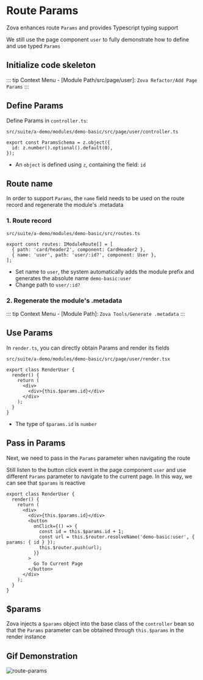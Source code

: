 # Route Params

Zova enhances route `Params` and provides Typescript typing support

We still use the page component `user` to fully demonstrate how to define and use typed `Params`

## Initialize code skeleton

::: tip
Context Menu - [Module Path/src/page/user]: `Zova Refactor/Add Page Params`
:::

## Define Params

Define Params in `controller.ts`:

`src/suite/a-demo/modules/demo-basic/src/page/user/controller.ts`

```typescript{2}
export const ParamsSchema = z.object({
  id: z.number().optional().default(0),
});
```

- An `object` is defined using `z`, containing the field: `id`

## Route name

In order to support `Params`, the `name` field needs to be used on the route record and regenerate the module's .metadata

### 1. Route record

`src/suite/a-demo/modules/demo-basic/src/routes.ts`

```typescript{3}
export const routes: IModuleRoute[] = [
  { path: 'card/header2', component: CardHeader2 },
  { name: 'user', path: 'user/:id?', component: User },
];
```

- Set name to `user`, the system automatically adds the module prefix and generates the absolute name `demo-basic:user`
- Change path to `user/:id?`

### 2. Regenerate the module's .metadata

::: tip
Context Menu - [Module Path]: `Zova Tools/Generate .metadata`
:::

## Use Params

In `render.ts`, you can directly obtain Params and render its fields

`src/suite/a-demo/modules/demo-basic/src/page/user/render.tsx`

```typescript{5}
export class RenderUser {
  render() {
    return (
      <div>
        <div>{this.$params.id}</div>
      </div>
    );
  }
}
```

- The type of `$params.id` is `number`

## Pass in Params

Next, we need to pass in the `Params` parameter when navigating the route

Still listen to the button click event in the page component `user` and use different `Params` parameter to navigate to the current page. In this way, we can see that `$params` is reactive

```typescript{8-10}
export class RenderUser {
  render() {
    return (
      <div>
        <div>{this.$params.id}</div>
        <button
          onClick={() => {
            const id = this.$params.id + 1;
            const url = this.$router.resolveName('demo-basic:user', { params: { id } });
            this.$router.push(url);
          }}
        >
          Go To Current Page
        </button>
      </div>
    );
  }
}
```

## $params

Zova injects a `$params` object into the base class of the `controller` bean so that the `Params` parameter can be obtained through `this.$params` in the render instance

## Gif Demonstration

![route-params](https://cabloy-1258265067.cos.ap-shanghai.myqcloud.com/image/route-params.gif)
